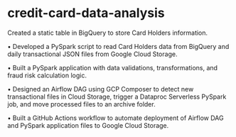 # credit-card-data-analysis

Created a static table in BigQuery to store Card Holders information.

• Developed a PySpark script to read Card Holders data from BigQuery and daily transactional JSON files from Google Cloud Storage.

• Built a PySpark application with data validations, transformations, and fraud risk calculation logic.

• Designed an Airflow DAG using GCP Composer to detect new transactional files in Cloud Storage, trigger a Dataproc Serverless
PySpark job, and move processed files to an archive folder.

• Built a GitHub Actions workflow to automate deployment of Airflow DAG and PySpark application files to Google Cloud Storage.
